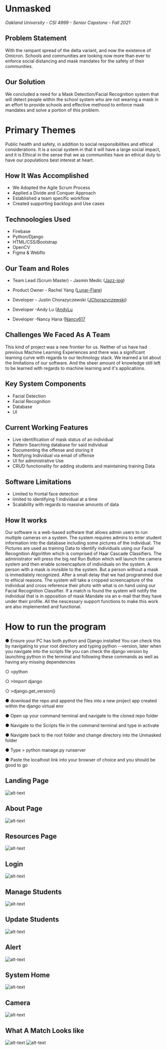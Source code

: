 # Unmasked
*Oakland University - CSI 4999 - Senior Capstone - Fall 2021*

## Problem Statement
With the rampant spread of the delta variant, and now the existence of Omicron. Schools and communities are looking now more than ever to enforce social distancing and mask mandates for the safety of their communities.

## Our Solution
We concluded a need for a Mask Detection/Facial Recognition system that will detect people within the school system who are not wearing a mask in an effort to provide schools and effective methood to enforce mask mandates and solve a portion of this problem.


# Primary Themes
Public health and safety, in addition to social responsibilities and ethical considerations. It is a social system in that it will have a large social impact, and it is Ethical in the sense that we as communities have an ethical duty to have our populations best interest at heart.



## How It Was Accomplished
- We Adopted the Agile Scrum Process
- Applied a Divide and Conquer Approach
- Established a team specific workflow
- Created supporting backlogs and Use cases


## Technoologies Used
- Firebase
- Python/Django
- HTML/CSS/Bootstrap
- OpenCV
- Figma & Webflo

## Our Team and Roles
* Team Lead (Scrum Master) - Jasmin Medic ([Jazz-jpg](https://github.com/Jazz-jpg))
* Product Owner - Rachel Yang ([Lunar-Flare](https://github.com/Lunar-Flare))

* Developer - Justin Chorazyczewski ([JChorazyczewski](https://github.com/JChorazyczewski))
* Developer -Andy Lu ([AndyLu](https://github.com/luandycs)
* Developer -Nancy Hana ([Nancy617](https://github.com/nancy617)


## Challenges We Faced As A Team
This kind of project was a new frontier for us. Neither of us have had previous Machine Learning Experiences and there was a significant learning curve with regards to our technology stack. We learned a lot about the limitations of our software. And the sheer amount of knowledge still left to be learned with regards to machine learning and it's applications.

## Key System Components
- Facial Detection
- Facial Recognition
- Database
- UI


## Current Working Features
- Live identification of mask status of an individual
- Pattern Searching database for said individual
- Documenting the offense and storing it
- Notifying Individual via email of offense
- UI for administrative Use
- CRUD functionality for adding students and maintaining training Data

## Software Limitations
- Limited to frontal face detection
- limited to identifying 1 individual at a time
- Scalability with regards to massive amounts of data


## How It works
Our software is a web-based software that allows admin users to run multiple cameras on a system. The system requires admins to enter student information into the database including some pictures of the individual. The Pictures are used as training Data to identify individuals using our Facial Recognition Algorithm which is comprised of Haar Cascade Classifiers. The administrator will press the big red Run Button which will launch the camera system and then enable screencapture of individuals on the system. A person with a mask is invisible to the system. But a person without a mask is immediately recognized. After a small delay that we had programmed due to ethical reasons. The system will take a cropped screencapture of the individual and cross reference their photo with what is on hand using our Facial Recognition Classifier. If a match is found the system will notify the individual that is in opposition of mask Mandate via an e-mail that they have under their profile. All the nescessary support functions to make this work are also implemented and functional.


# How to run the program
● Ensure your PC has both python and Django installed You can check this by navigating to your root directory and typing python --version, later when you navigate into the scripts file you can check the django version by launching python in the terminal and following these commands as well as having any missing dependencies

○ >python

○ >Import django

○ >django.get_version()

● download the repo and append the files into a new project app created within the django virtual env

● Open up your command terminal and navigate to the cloned repo folder

● Navigate to the Scripts file in the command terminal and type in activate

● Navigate back to the root folder and change directory into the Unmasked folder

● Type > python manage.py runserver

● Paste the localhost link into your browser of choice and you should be good to go


## Landing Page
![alt-text](https://github.com/Jazz-jpg/UnmaskedVersion2/blob/main/Screenshots/Unmasked%20Screenshot/1.png)
## About Page
![alt-text](https://github.com/Jazz-jpg/UnmaskedVersion2/blob/main/Screenshots/Unmasked%20Screenshot/2.png)
## Resources Page
![alt-text](https://github.com/Jazz-jpg/UnmaskedVersion2/blob/main/Screenshots/Unmasked%20Screenshot/3.png)
## Login
![alt-text](https://github.com/Jazz-jpg/UnmaskedVersion2/blob/main/Screenshots/Unmasked%20Screenshot/4.png)
## Manage Students
![alt-text](https://github.com/Jazz-jpg/UnmaskedVersion2/blob/main/Screenshots/Unmasked%20Screenshot/5.png)
## Update Students
![alt-text](https://github.com/Jazz-jpg/UnmaskedVersion2/blob/main/Screenshots/Unmasked%20Screenshot/6.png)
## Alert
![alt-text](https://github.com/Jazz-jpg/UnmaskedVersion2/blob/main/Screenshots/Unmasked%20Screenshot/7.png)
## System Home
![alt-text](https://github.com/Jazz-jpg/UnmaskedVersion2/blob/main/Screenshots/Unmasked%20Screenshot/8.png)
## Camera
![alt-text](https://github.com/Jazz-jpg/UnmaskedVersion2/blob/main/Screenshots/Unmasked%20Screenshot/9.png)
## What A Match Looks like
![alt-text](https://github.com/Jazz-jpg/UnmaskedVersion2/blob/main/Screenshots/Unmasked%20Screenshot/10.png)
![alt-text](https://github.com/Jazz-jpg/UnmaskedVersion2/blob/main/Screenshots/Unmasked%20Screenshot/11.png)
